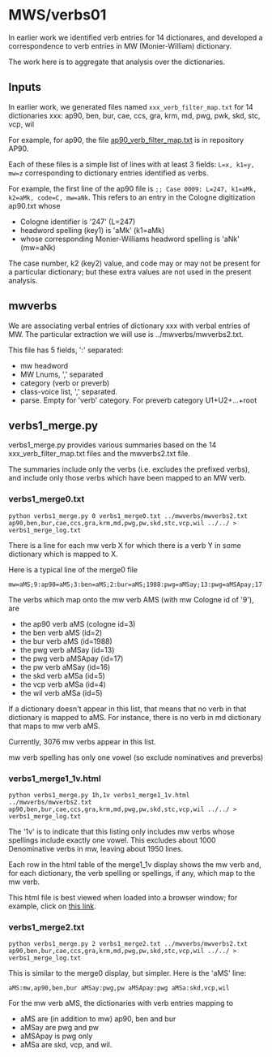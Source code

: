 
# MWS/verbs01

In earlier work we identified verb entries for 14 dictionares, 
and developed a correspondence to verb entries in MW (Monier-William) dictionary.

The work here is to aggregate that analysis over the dictionaries.

## Inputs
In earlier work, we generated files named `xxx_verb_filter_map.txt` for
14 dictionaries xxx:
ap90, ben, bur, cae, ccs, gra, krm, md, pwg, pwk, skd, stc, vcp, wil

For example, for ap90, the file [ap90_verb_filter_map.txt](https://github.com/sanskrit-lexicon/AP90/blob/master/verbs01/ap90_verb_filter_map.txt) is in repository AP90.

Each of these files is a simple list of lines with at least 3 fields:
 `L=x, k1=y, mw=z`
corresponding to dictionary entries identified as verbs.

For example, the first line of the ap90 file is
`;; Case 0009: L=247, k1=aMk, k2=aMk, code=C, mw=aNk`.
This refers to an entry in the Cologne digitization ap90.txt whose
* Cologne identifier is '247'  (L=247)
* headword spelling (key1) is 'aMk'  (k1=aMk)
* whose corresponding Monier-Williams headword spelling is 'aNk' (mw=aNk)

The case number, k2 (key2) value, and code  may or may not be present
for a particular dictionary;  but these extra values are not used in the
present analysis.


## mwverbs
We are associating verbal entries of dictionary xxx with verbal entries of MW.
The particular extraction we will use is ../mwverbs/mwverbs2.txt.

This file has  5 fields, ':' separated:
* mw headword
* MW Lnums, ',' separated
* category (verb or preverb)
* class-voice list, ',' separated. 
* parse. Empty for 'verb' category. For preverb category U1+U2+...+root


## verbs1_merge.py
verbs1_merge.py provides various summaries based on the 14 xxx_verb_filter_map.txt files and the mwverbs2.txt file.

The summaries include only the verbs  (i.e. excludes the prefixed verbs),
and include only those verbs which have been mapped to an MW verb.



### verbs1_merge0.txt
```
python verbs1_merge.py 0 verbs1_merge0.txt ../mwverbs/mwverbs2.txt ap90,ben,bur,cae,ccs,gra,krm,md,pwg,pw,skd,stc,vcp,wil ../../ > verbs1_merge_log.txt
```
There is a line for each mw verb X for which there is a verb Y in some dictionary which is mapped to X.

Here is a typical line of the merge0 file
```
mw=aMS;9:ap90=aMS;3:ben=aMS;2:bur=aMS;1988:pwg=aMSay;13:pwg=aMSApay;17:pw=aMSay;16:skd=aMSa;5:vcp=aMSa;4:wil=aMSa;5
```
The verbs which map onto the  mw verb AMS  (with mw Cologne id of '9'), are
* the ap90 verb aMS (cologne id=3)
* the ben  verb aMS (id=2)
* the bur  verb aMS (id=1988)
* the pwg  verb aMSay (id=13)
* the pwg  verb aMSApay (id=17)
* the pw   verb aMSay (id=16)
* the skd  verb aMSa  (id=5)
* the vcp  verb aMSa  (id=4)
* the wil  verb aMSa  (id=5)

If a dictionary doesn't appear in this list, that means that no verb in that
dictionary is mapped to aMS. For instance, there is no verb in md dictionary
that maps to mw verb aMS.

Currently, 3076 mw verbs appear in this list.

mw verb spelling has only one vowel  (so exclude nominatives and preverbs)

### verbs1_merge1_1v.html
```
python verbs1_merge.py 1h,1v verbs1_merge1_1v.html ../mwverbs/mwverbs2.txt ap90,ben,bur,cae,ccs,gra,krm,md,pwg,pw,skd,stc,vcp,wil ../../ > verbs1_merge_log.txt
```

The '1v' is to indicate that this listing only includes mw verbs whose 
spellings include exactly one vowel.  This excludes about 1000 Denominative
verbs in mw, leaving about 1950 lines.

Each row in the html table of the merge1_1v display shows the mw verb
and, for each dictionary, the verb spelling or spellings, if any, which map to the mw verb.

This html file is best viewed when loaded into a browser window; for example,
click on  [this link](https://sanskrit-lexicon.github.io/verbs/verbs01/verbs1_merge1_1v.html).


### verbs1_merge2.txt
```
python verbs1_merge.py 2 verbs1_merge2.txt ../mwverbs/mwverbs2.txt ap90,ben,bur,cae,ccs,gra,krm,md,pwg,pw,skd,stc,vcp,wil ../../ > verbs1_merge_log.txt

```

This is similar to the merge0 display, but simpler.
Here is the 'aMS' line:
```
aMS:mw,ap90,ben,bur aMSay:pwg,pw aMSApay:pwg aMSa:skd,vcp,wil
```
For the mw verb aMS, the dictionaries with verb entries mapping to 
* aMS are (in addition to mw) ap90, ben and bur
* aMSay are pwg and pw
* aMSApay is pwg only
* aMSa are skd, vcp, and wil.

